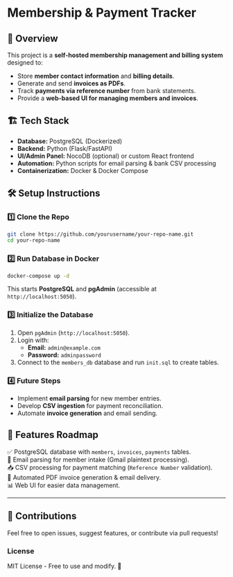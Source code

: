# Membership & Payment Tracker

## 📌 Overview
This project is a **self-hosted membership management and billing system** designed to:
- Store **member contact information** and **billing details**.
- Generate and send **invoices as PDFs**.
- Track **payments via reference number** from bank statements.
- Provide a **web-based UI for managing members and invoices**.

## 🏗️ Tech Stack
- **Database:** PostgreSQL (Dockerized)
- **Backend:** Python (Flask/FastAPI)
- **UI/Admin Panel:** NocoDB (optional) or custom React frontend
- **Automation:** Python scripts for email parsing & bank CSV processing
- **Containerization:** Docker & Docker Compose

## 🛠️ Setup Instructions
### 1️⃣ Clone the Repo
```bash
git clone https://github.com/yourusername/your-repo-name.git
cd your-repo-name
```

### 2️⃣ Run Database in Docker
```bash
docker-compose up -d
```
This starts **PostgreSQL** and **pgAdmin** (accessible at `http://localhost:5050`).

### 3️⃣ Initialize the Database
1. Open `pgAdmin` (`http://localhost:5050`).
2. Login with:
   - **Email:** `admin@example.com`
   - **Password:** `adminpassword`
3. Connect to the `members_db` database and run `init.sql` to create tables.

### 4️⃣ Future Steps
- Implement **email parsing** for new member entries.
- Develop **CSV ingestion** for payment reconciliation.
- Automate **invoice generation** and email sending.

## 📌 Features Roadmap
✅ PostgreSQL database with `members`, `invoices`, `payments` tables.  
🔄 Email parsing for member intake (Gmail plaintext processing).  
📥 CSV processing for payment matching (`Reference Number` validation).  
📧 Automated PDF invoice generation & email delivery.  
📊 Web UI for easier data management.  

---

## 🤝 Contributions
Feel free to open issues, suggest features, or contribute via pull requests!

### **License**
MIT License - Free to use and modify. 🚀

